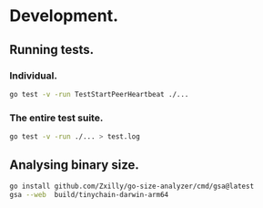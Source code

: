 # Development.

## Running tests.

### Individual.

```sh
go test -v -run TestStartPeerHeartbeat ./...
```

### The entire test suite.

```sh
go test -v -run ./... > test.log
```

## Analysing binary size.

```sh
go install github.com/Zxilly/go-size-analyzer/cmd/gsa@latest
gsa --web  build/tinychain-darwin-arm64
```
